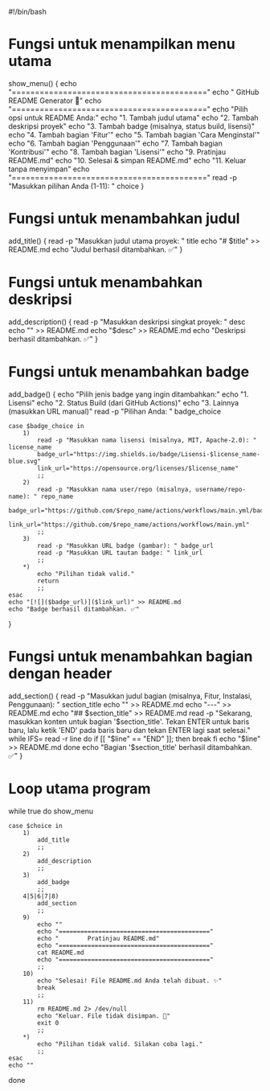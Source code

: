 #!/bin/bash


# Fungsi untuk menampilkan menu utama
show_menu() {
    echo "=========================================="
    echo "    GitHub README Generator 🤖"
    echo "=========================================="
    echo "Pilih opsi untuk README Anda:"
    echo "1. Tambah judul utama"
    echo "2. Tambah deskripsi proyek"
    echo "3. Tambah badge (misalnya, status build, lisensi)"
    echo "4. Tambah bagian 'Fitur'"
    echo "5. Tambah bagian 'Cara Menginstal'"
    echo "6. Tambah bagian 'Penggunaan'"
    echo "7. Tambah bagian 'Kontribusi'"
    echo "8. Tambah bagian 'Lisensi'"
    echo "9. Pratinjau README.md"
    echo "10. Selesai & simpan README.md"
    echo "11. Keluar tanpa menyimpan"
    echo "=========================================="
    read -p "Masukkan pilihan Anda (1-11): " choice
}


# Fungsi untuk menambahkan judul
add_title() {
    read -p "Masukkan judul utama proyek: " title
    echo "# $title" >> README.md
    echo "Judul berhasil ditambahkan. ✅"
}


# Fungsi untuk menambahkan deskripsi
add_description() {
    read -p "Masukkan deskripsi singkat proyek: " desc
    echo "" >> README.md
    echo "$desc" >> README.md
    echo "Deskripsi berhasil ditambahkan. ✅"
}


# Fungsi untuk menambahkan badge
add_badge() {
    echo "Pilih jenis badge yang ingin ditambahkan:"
    echo "1. Lisensi"
    echo "2. Status Build (dari GitHub Actions)"
    echo "3. Lainnya (masukkan URL manual)"
    read -p "Pilihan Anda: " badge_choice


    case $badge_choice in
        1)
            read -p "Masukkan nama lisensi (misalnya, MIT, Apache-2.0): " license_name
            badge_url="https://img.shields.io/badge/Lisensi-$license_name-blue.svg"
            link_url="https://opensource.org/licenses/$license_name"
            ;;
        2)
            read -p "Masukkan nama user/repo (misalnya, username/repo-name): " repo_name
            badge_url="https://github.com/$repo_name/actions/workflows/main.yml/badge.svg"
            link_url="https://github.com/$repo_name/actions/workflows/main.yml"
            ;;
        3)
            read -p "Masukkan URL badge (gambar): " badge_url
            read -p "Masukkan URL tautan badge: " link_url
            ;;
        *)
            echo "Pilihan tidak valid."
            return
            ;;
    esac
    echo "[![]($badge_url)]($link_url)" >> README.md
    echo "Badge berhasil ditambahkan. ✅"
}


# Fungsi untuk menambahkan bagian dengan header
add_section() {
    read -p "Masukkan judul bagian (misalnya, Fitur, Instalasi, Penggunaan): " section_title
    echo "" >> README.md
    echo "---" >> README.md
    echo "## $section_title" >> README.md
    read -p "Sekarang, masukkan konten untuk bagian '$section_title'. Tekan ENTER untuk baris baru, lalu ketik 'END' pada baris baru dan tekan ENTER lagi saat selesai."
    while IFS= read -r line
    do
        if [[ "$line" == "END" ]]; then
            break
        fi
        echo "$line" >> README.md
    done
    echo "Bagian '$section_title' berhasil ditambahkan. ✅"
}


# Loop utama program
while true
do
    show_menu


    case $choice in
        1)
            add_title
            ;;
        2)
            add_description
            ;;
        3)
            add_badge
            ;;
        4|5|6|7|8)
            add_section
            ;;
        9)
            echo ""
            echo "=========================================="
            echo "        Pratinjau README.md"
            echo "=========================================="
            cat README.md
            echo "=========================================="
            ;;
        10)
            echo "Selesai! File README.md Anda telah dibuat. ✨"
            break
            ;;
        11)
            rm README.md 2> /dev/null
            echo "Keluar. File tidak disimpan. 🚮"
            exit 0
            ;;
        *)
            echo "Pilihan tidak valid. Silakan coba lagi."
            ;;
    esac
    echo ""
done
